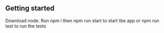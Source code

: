 ## Getting started

Download node. Run npm i then npm run start to start tbe app or npm run test to run the tests
